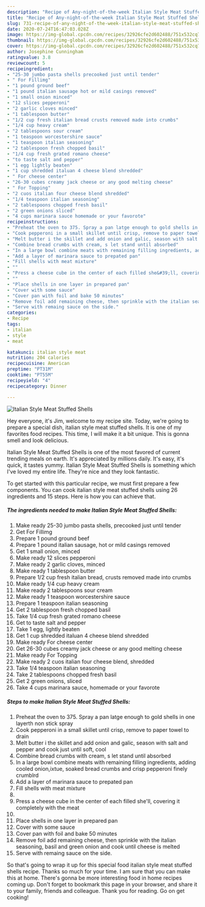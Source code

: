 ```yaml
---
description: "Recipe of Any-night-of-the-week Italian Style Meat Stuffed Shells"
title: "Recipe of Any-night-of-the-week Italian Style Meat Stuffed Shells"
slug: 731-recipe-of-any-night-of-the-week-italian-style-meat-stuffed-shells
date: 2020-07-24T16:47:03.028Z
image: https://img-global.cpcdn.com/recipes/32926cfe2d602488/751x532cq70/italian-style-meat-stuffed-shells-recipe-main-photo.jpg
thumbnail: https://img-global.cpcdn.com/recipes/32926cfe2d602488/751x532cq70/italian-style-meat-stuffed-shells-recipe-main-photo.jpg
cover: https://img-global.cpcdn.com/recipes/32926cfe2d602488/751x532cq70/italian-style-meat-stuffed-shells-recipe-main-photo.jpg
author: Josephine Cunningham
ratingvalue: 3.8
reviewcount: 5
recipeingredient:
- "25-30 jumbo pasta shells precooked just until tender"
- " For Fillimg"
- "1 pound ground beef"
- "1 pound italian sausage hot or mild casings removed"
- "1 small onion minced"
- "12 slices pepperoni"
- "2 garlic cloves minced"
- "1 tablespoon butter"
- "1/2 cup fresh italian bread crusts removed made into crumbs"
- "1/4 cup heavy cream"
- "2 tablespoons sour cream"
- "1 teaspoon worcestershire sauce"
- "1 teaspoon italian seasoning"
- "2 tablespoon fresh chopped basil"
- "1/4 cup fresh grated romano cheese"
- "to taste salt and pepper"
- "1 egg lightly beaten"
- "1 cup shredded italuan 4 cheese blend shredded"
- " For cheese center"
- "26-30 cubes creamy jack cheese or any good melting cheese"
- " For Topping"
- "2 cuos italian four cheese blend shredded"
- "1/4 teaspoon italian seasoning"
- "2 tablespoons chopped fresh basil"
- "2 green onions sliced"
- "4 cups marinara sauce homemade or your favorote"
recipeinstructions:
- "Preheat the oven to 375. Spray a pan latge enough to gold shells in one layerth non stick spray"
- "Cook pepperoni in a small skillet until crisp, remove to paper towel to drain"
- "Melt butter i the skillet and add onion and galic, season with salt and pepper and cook just until soft, cool"
- "Combine bread crumbs with cream, s let stand until absorbed"
- "In a large bowl combine meats with remaining filling ingredients, adding cooled onion,ixtue, soaked bread crumbs and crisp pepperoni finely crumblrd"
- "Add a layer of marinara sauce to prepated pan"
- "Fill shells with meat mixture"
- ""
- "Press a cheese cube in the center of each filled she&#39;ll, covering it completely with the meat"
- ""
- "Place shells in one layer in prepared pan"
- "Cover with some sauce"
- "Cover pan with foil and bake 50 minutes"
- "Remove foil add remaining cheese, then sprinkle with the italian seasoning, basil and green onion and cook until cheese is melted"
- "Serve with remaing sauce on the side."
categories:
- Recipe
tags:
- italian
- style
- meat

katakunci: italian style meat 
nutrition: 204 calories
recipecuisine: American
preptime: "PT31M"
cooktime: "PT55M"
recipeyield: "4"
recipecategory: Dinner

---
```



![Italian Style Meat Stuffed Shells](https://img-global.cpcdn.com/recipes/32926cfe2d602488/751x532cq70/italian-style-meat-stuffed-shells-recipe-main-photo.jpg)

Hey everyone, it's Jim, welcome to my recipe site. Today, we're going to prepare a special dish, italian style meat stuffed shells. It is one of my favorites food recipes. This time, I will make it a bit unique. This is gonna smell and look delicious.

Italian Style Meat Stuffed Shells is one of the most favored of current trending meals on earth. It's appreciated by millions daily. It's easy, it's quick, it tastes yummy. Italian Style Meat Stuffed Shells is something which I've loved my entire life. They're nice and they look fantastic.




To get started with this particular recipe, we must first prepare a few components. You can cook italian style meat stuffed shells using 26 ingredients and 15 steps. Here is how you can achieve that.

<!--inarticleads1-->

##### The ingredients needed to make Italian Style Meat Stuffed Shells:

1. Make ready 25-30 jumbo pasta shells, precooked just until tender
1. Get  For Fillimg
1. Prepare 1 pound ground beef
1. Prepare 1 pound italian sausage, hot or mild casings removed
1. Get 1 small onion, minced
1. Make ready 12 slices pepperoni
1. Make ready 2 garlic cloves, minced
1. Make ready 1 tablespoon butter
1. Prepare 1/2 cup fresh italian bread, crusts removed made into crumbs
1. Make ready 1/4 cup heavy cream
1. Make ready 2 tablespoons sour cream
1. Make ready 1 teaspoon worcestershire sauce
1. Prepare 1 teaspoon italian seasoning
1. Get 2 tablespoon fresh chopped basil
1. Take 1/4 cup fresh grated romano cheese
1. Get to taste salt and pepper
1. Take 1 egg, lightly beaten
1. Get 1 cup shredded italuan 4 cheese blend shredded
1. Make ready  For cheese center
1. Get 26-30 cubes creamy jack cheese or any good melting cheese
1. Make ready  For Topping
1. Make ready 2 cuos italian four cheese blend, shredded
1. Take 1/4 teaspoon italian seasoning
1. Take 2 tablespoons chopped fresh basil
1. Get 2 green onions, sliced
1. Take 4 cups marinara sauce, homemade or your favorote




<!--inarticleads2-->

##### Steps to make Italian Style Meat Stuffed Shells:

1. Preheat the oven to 375. Spray a pan latge enough to gold shells in one layerth non stick spray
1. Cook pepperoni in a small skillet until crisp, remove to paper towel to drain
1. Melt butter i the skillet and add onion and galic, season with salt and pepper and cook just until soft, cool
1. Combine bread crumbs with cream, s let stand until absorbed
1. In a large bowl combine meats with remaining filling ingredients, adding cooled onion,ixtue, soaked bread crumbs and crisp pepperoni finely crumblrd
1. Add a layer of marinara sauce to prepated pan
1. Fill shells with meat mixture
1. 
1. Press a cheese cube in the center of each filled she&#39;ll, covering it completely with the meat
1. 
1. Place shells in one layer in prepared pan
1. Cover with some sauce
1. Cover pan with foil and bake 50 minutes
1. Remove foil add remaining cheese, then sprinkle with the italian seasoning, basil and green onion and cook until cheese is melted
1. Serve with remaing sauce on the side.




So that's going to wrap it up for this special food italian style meat stuffed shells recipe. Thanks so much for your time. I am sure that you can make this at home. There's gonna be more interesting food in home recipes coming up. Don't forget to bookmark this page in your browser, and share it to your family, friends and colleague. Thank you for reading. Go on get cooking!
